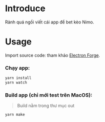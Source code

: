 # Introduce

Rảnh quá ngồi viết cái app để bet kèo Nimo.

# Usage

Import source code: tham khảo [Electron Forge](https://www.electronforge.io/import-existing-project).

### Chạy app:

```sh
yarn install
yarn watch
```

### Build app (chỉ mới test trên MacOS):

> Build nằm trong thư mục out

```sh
yarn make
```